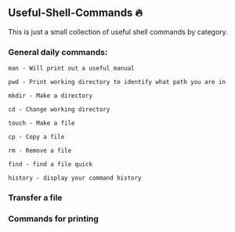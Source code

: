 ## Useful-Shell-Commands :fire:


This is just a small collection of useful shell commands by category.

### General daily commands:

```
man - Will print out a useful manual

pwd - Print working directory to identify what path you are in

mkdir - Make a directory

cd - Change working directory

touch - Make a file 

cp - Copy a file 

rm - Remove a file

find - find a file quick

history - display your command history

```

### Transfer a file 

### Commands for printing 

